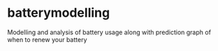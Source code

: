 # batterymodelling
Modelling and analysis of battery usage along with prediction graph of when to renew your battery
